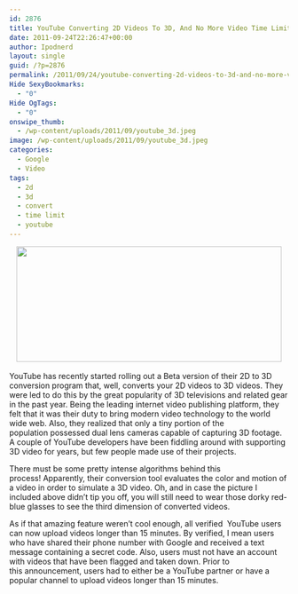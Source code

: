 ```yaml
---
id: 2876
title: YouTube Converting 2D Videos To 3D, And No More Video Time Limit For Verified Users
date: 2011-09-24T22:26:47+00:00
author: Ipodnerd
layout: single
guid: /?p=2876
permalink: /2011/09/24/youtube-converting-2d-videos-to-3d-and-no-more-video-time-limit-for-verified-users/
Hide SexyBookmarks:
  - "0"
Hide OgTags:
  - "0"
onswipe_thumb:
  - /wp-content/uploads/2011/09/youtube_3d.jpeg
image: /wp-content/uploads/2011/09/youtube_3d.jpeg
categories:
  - Google
  - Video
tags:
  - 2d
  - 3d
  - convert
  - time limit
  - youtube
---
```

<p style="text-align: center;">
  <a href="/wp-content/uploads/2011/09/youtube_3d.jpeg"><img class="aligncenter size-full wp-image-2950" title="youtube_3d" src="/wp-content/uploads/2011/09/youtube_3d.jpeg" alt="" width="478" height="208" srcset="/wp-content/uploads/2011/09/youtube_3d.jpeg 598w, /wp-content/uploads/2011/09/youtube_3d-300x130.jpeg 300w, /wp-content/uploads/2011/09/youtube_3d-180x78.jpeg 180w, /wp-content/uploads/2011/09/youtube_3d-360x156.jpeg 360w" sizes="(max-width: 478px) 100vw, 478px" /></a>
</p>

YouTube has recently started rolling out a Beta version of their 2D to 3D conversion program that, well, converts your 2D videos to 3D videos. They were led to do this by the great popularity of 3D televisions and related gear in the past year. Being the leading internet video publishing platform, they felt that it was their duty to bring modern video technology to the world wide web. Also, they realized that only a tiny portion of the population possessed dual lens cameras capable of capturing 3D footage. A couple of YouTube developers have been fiddling around with supporting 3D video for years, but few people made use of their projects.

There must be some pretty intense algorithms behind this process! Apparently, their conversion tool evaluates the color and motion of a video in order to simulate a 3D video. Oh, and in case the picture I included above didn&#8217;t tip you off, you will still need to wear those dorky red-blue glasses to see the third dimension of converted videos.

As if that amazing feature weren&#8217;t cool enough, all verified  YouTube users can now upload videos longer than 15 minutes. By verified, I mean users who have shared their phone number with Google and received a text message containing a secret code. Also, users must not have an account with videos that have been flagged and taken down. Prior to this announcement, users had to either be a YouTube partner or have a popular channel to upload videos longer than 15 minutes.
